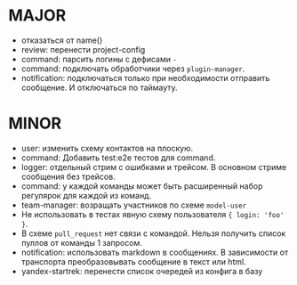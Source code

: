 # MAJOR
* отказаться от name()
* review: перенести project-config
* command: парсить логины с дефисами `-`
* command: подключать обработчики через `plugin-manager`.
* notification: подключаться только при необходимости отправить сообщение. И отключаться по таймауту.

# MINOR
* user: изменить схему контактов на плоскую.
* command: Добавить test:e2e тестов для command.
* logger: отдельный стрим с ошибками и трейсом. В основном стриме сообщения без трейсов.
* command: у каждой команды может быть расширенный набор регулярок для каждой из команд.
* team-manager: возращать участников по схеме `model-user`
* Не использовать в тестах явную схему пользователя `{ login: 'foo' }`.
* В схеме `pull_request` нет связи с командой. Нельзя получить список пуллов от команды 1 запросом.
* notification: использовать markdown в сообщениях. В зависимости от транспорта преобразовывать сообщение в текст или html.
* yandex-startrek: перенести список очередей из конфига в базу
